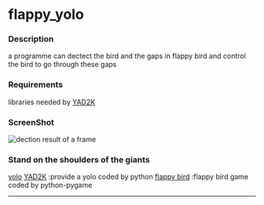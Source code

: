 # flappy_yolo

### Description
a programme can dectect the bird and the gaps in flappy bird and control the bird to go through these gaps

### Requirements
libraries needed by [YAD2K](https://github.com/allanzelener/YAD2K)

### ScreenShot
![dection result of a frame](images/out/109dayYellow.jpg)
### Stand on the shoulders of the giants
[yolo](https://pjreddie.com/darknet/yolo/)
[YAD2K](https://github.com/allanzelener/YAD2K) :provide a yolo coded by python
[flappy bird](https://github.com/sourabhv/FlapPyBird) :flappy bird game coded by python-pygame

--------------------------------------------------------------------------------

